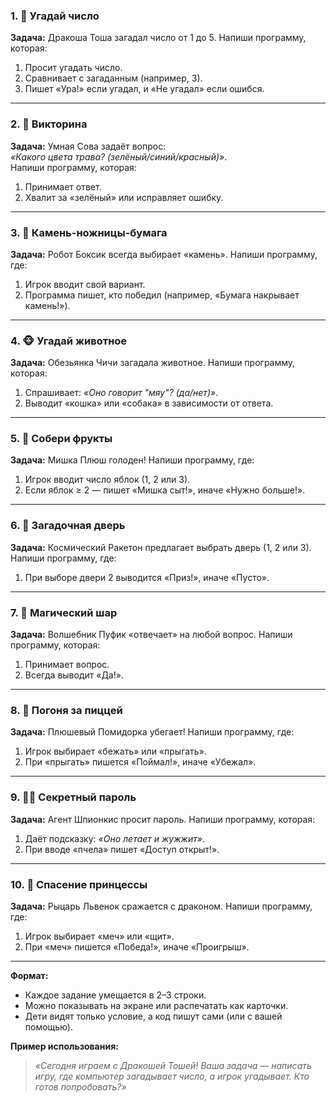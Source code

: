 ### **1. 🐲 Угадай число**  
**Задача:** Дракоша Тоша загадал число от 1 до 5. Напиши программу, которая:  
1. Просит угадать число.  
2. Сравнивает с загаданным (например, 3).  
3. Пишет «Ура!» если угадал, и «Не угадал» если ошибся.  

---

### **2. 🦉 Викторина**  
**Задача:** Умная Сова задаёт вопрос:  
*«Какого цвета трава? (зелёный/синий/красный)»*.  
Напиши программу, которая:  
1. Принимает ответ.  
2. Хвалит за «зелёный» или исправляет ошибку.  

---

### **3. 🤖 Камень-ножницы-бумага**  
**Задача:** Робот Боксик всегда выбирает «камень». Напиши программу, где:  
1. Игрок вводит свой вариант.  
2. Программа пишет, кто победил (например, «Бумага накрывает камень!»).  

---

### **4. 🐵 Угадай животное**  
**Задача:** Обезьянка Чичи загадала животное. Напиши программу, которая:  
1. Спрашивает: *«Оно говорит "мяу"? (да/нет)»*.  
2. Выводит «кошка» или «собака» в зависимости от ответа.  

---

### **5. 🐻 Собери фрукты**  
**Задача:** Мишка Плюш голоден! Напиши программу, где:  
1. Игрок вводит число яблок (1, 2 или 3).  
2. Если яблок ≥ 2 — пишет «Мишка сыт!», иначе «Нужно больше!».  

---

### **6. 🚀 Загадочная дверь**  
**Задача:** Космический Ракетон предлагает выбрать дверь (1, 2 или 3). Напиши программу, где:  
1. При выборе двери 2 выводится «Приз!», иначе «Пусто».  

---

### **7. 🔮 Магический шар**  
**Задача:** Волшебник Пуфик «отвечает» на любой вопрос. Напиши программу, которая:  
1. Принимает вопрос.  
2. Всегда выводит «Да!».  

---

### **8. 🍕 Погоня за пиццей**  
**Задача:** Плюшевый Помидорка убегает! Напиши программу, где:  
1. Игрок выбирает «бежать» или «прыгать».  
2. При «прыгать» пишется «Поймал!», иначе «Убежал».  

---

### **9. 🕵️‍♂️ Секретный пароль**  
**Задача:** Агент Шпионкис просит пароль. Напиши программу, которая:  
1. Даёт подсказку: *«Оно летает и жужжит»*.  
2. При вводе «пчела» пишет «Доступ открыт!».  

---

### **10. 🏰 Спасение принцессы**  
**Задача:** Рыцарь Львенок сражается с драконом. Напиши программу, где:  
1. Игрок выбирает «меч» или «щит».  
2. При «меч» пишется «Победа!», иначе «Проигрыш».  

---

**Формат:**  
- Каждое задание умещается в 2–3 строки.  
- Можно показывать на экране или распечатать как карточки.  
- Дети видят только условие, а код пишут сами (или с вашей помощью).  

**Пример использования:**  
> *«Сегодня играем с Дракошей Тошей! Ваша задача — написать игру, где компьютер загадывает число, а игрок угадывает. Кто готов попробовать?»*  
